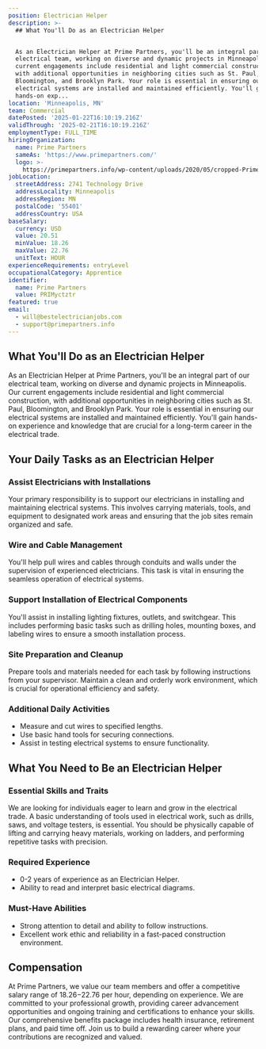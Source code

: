 ```yaml
---
position: Electrician Helper
description: >-
  ## What You'll Do as an Electrician Helper


  As an Electrician Helper at Prime Partners, you'll be an integral part of our
  electrical team, working on diverse and dynamic projects in Minneapolis. Our
  current engagements include residential and light commercial construction,
  with additional opportunities in neighboring cities such as St. Paul,
  Bloomington, and Brooklyn Park. Your role is essential in ensuring our
  electrical systems are installed and maintained efficiently. You'll gain
  hands-on exp...
location: 'Minneapolis, MN'
team: Commercial
datePosted: '2025-01-22T16:10:19.216Z'
validThrough: '2025-02-21T16:10:19.216Z'
employmentType: FULL_TIME
hiringOrganization:
  name: Prime Partners
  sameAs: 'https://www.primepartners.com/'
  logo: >-
    https://primepartners.info/wp-content/uploads/2020/05/cropped-Prime-Partners-Logo-NO-BG-1.png
jobLocation:
  streetAddress: 2741 Technology Drive
  addressLocality: Minneapolis
  addressRegion: MN
  postalCode: '55401'
  addressCountry: USA
baseSalary:
  currency: USD
  value: 20.51
  minValue: 18.26
  maxValue: 22.76
  unitText: HOUR
experienceRequirements: entryLevel
occupationalCategory: Apprentice
identifier:
  name: Prime Partners
  value: PRIMyctztr
featured: true
email:
  - will@bestelectricianjobs.com
  - support@primepartners.info
---
```




## What You'll Do as an Electrician Helper

As an Electrician Helper at Prime Partners, you'll be an integral part of our electrical team, working on diverse and dynamic projects in Minneapolis. Our current engagements include residential and light commercial construction, with additional opportunities in neighboring cities such as St. Paul, Bloomington, and Brooklyn Park. Your role is essential in ensuring our electrical systems are installed and maintained efficiently. You'll gain hands-on experience and knowledge that are crucial for a long-term career in the electrical trade.

## Your Daily Tasks as an Electrician Helper

### Assist Electricians with Installations
Your primary responsibility is to support our electricians in installing and maintaining electrical systems. This involves carrying materials, tools, and equipment to designated work areas and ensuring that the job sites remain organized and safe.

### Wire and Cable Management
You'll help pull wires and cables through conduits and walls under the supervision of experienced electricians. This task is vital in ensuring the seamless operation of electrical systems.

### Support Installation of Electrical Components
You'll assist in installing lighting fixtures, outlets, and switchgear. This includes performing basic tasks such as drilling holes, mounting boxes, and labeling wires to ensure a smooth installation process.

### Site Preparation and Cleanup
Prepare tools and materials needed for each task by following instructions from your supervisor. Maintain a clean and orderly work environment, which is crucial for operational efficiency and safety.

### Additional Daily Activities
- Measure and cut wires to specified lengths.
- Use basic hand tools for securing connections.
- Assist in testing electrical systems to ensure functionality.

## What You Need to Be an Electrician Helper

### Essential Skills and Traits
We are looking for individuals eager to learn and grow in the electrical trade. A basic understanding of tools used in electrical work, such as drills, saws, and voltage testers, is essential. You should be physically capable of lifting and carrying heavy materials, working on ladders, and performing repetitive tasks with precision.

### Required Experience
- 0-2 years of experience as an Electrician Helper.
- Ability to read and interpret basic electrical diagrams.

### Must-Have Abilities
- Strong attention to detail and ability to follow instructions.
- Excellent work ethic and reliability in a fast-paced construction environment.

## Compensation

At Prime Partners, we value our team members and offer a competitive salary range of $18.26-$22.76 per hour, depending on experience. We are committed to your professional growth, providing career advancement opportunities and ongoing training and certifications to enhance your skills. Our comprehensive benefits package includes health insurance, retirement plans, and paid time off. Join us to build a rewarding career where your contributions are recognized and valued.